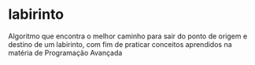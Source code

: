 # labirinto
Algoritmo que encontra o melhor caminho para sair do ponto de origem e destino de um labirinto, com fim de praticar conceitos aprendidos na matéria de Programação Avançada
